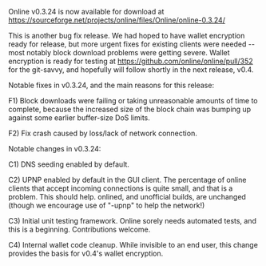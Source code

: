 Online v0.3.24 is now available for download at
https://sourceforge.net/projects/online/files/Online/online-0.3.24/

This is another bug fix release.  We had hoped to have wallet encryption ready for release, but more urgent fixes for existing clients were needed -- most notably block download problems were getting severe.  Wallet encryption is ready for testing at https://github.com/online/online/pull/352 for the git-savvy, and hopefully will follow shortly in the next release, v0.4.

Notable fixes in v0.3.24, and the main reasons for this release:

F1) Block downloads were failing or taking unreasonable amounts of time to complete, because the increased size of the block chain was bumping up against some earlier buffer-size DoS limits.

F2) Fix crash caused by loss/lack of network connection.

Notable changes in v0.3.24:

C1) DNS seeding enabled by default.

C2) UPNP enabled by default in the GUI client.  The percentage of online clients that accept incoming connections is quite small, and that is a problem.  This should help.  onlined, and unofficial builds, are unchanged (though we encourage use of "-upnp" to help the network!)

C3) Initial unit testing framework.  Online sorely needs automated tests, and this is a beginning.  Contributions welcome.

C4) Internal wallet code cleanup.  While invisible to an end user, this change provides the basis for v0.4's wallet encryption.
